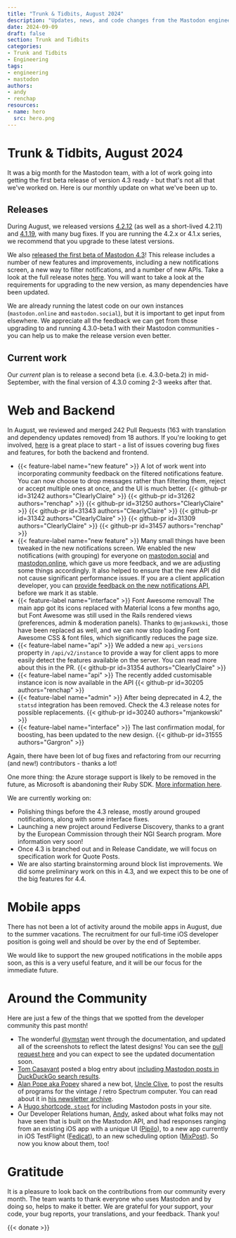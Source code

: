 ```yaml
---
title: "Trunk & Tidbits, August 2024"
description: "Updates, news, and code changes from the Mastodon engineering team, for August 2024. The 4.3 beta is here!"
date: 2024-09-09
draft: false
section: Trunk and Tidbits
categories:
- Trunk and Tidbits
- Engineering
tags:
- engineering
- mastodon
authors:
- andy
- renchap
resources:
- name: hero
  src: hero.png
---
```


# Trunk & Tidbits, August 2024

It was a big month for the Mastodon team, with a lot of work going into getting the first beta release of version 4.3 ready - but that's not all that we've worked on. Here is our monthly update on what we've been up to.

## Releases

During August, we released versions [4.2.12](https://github.com/mastodon/mastodon/releases/tag/v4.2.12) (as well as a short-lived 4.2.11) and [4.1.19](https://github.com/mastodon/mastodon/releases/tag/v4.1.19), with many bug fixes. If you are running the 4.2.x or 4.1.x series, we recommend that you upgrade to these latest versions.

We also [released the first beta of Mastodon 4.3](https://mastodon.social/@MastodonEngineering/113012338363435978)! This release includes a number of new features and improvements, including a new notifications screen, a new way to filter notifications, and a number of new APIs. Take a look at the full release notes [here](https://github.com/mastodon/mastodon/releases/tag/v4.3.0-beta.1). You will want to take a look at the requirements for upgrading to the new version, as many dependencies have been updated.

We are already running the latest code on our own instances (`mastodon.online` and `mastodon.social`), but it is important to get input from elsewhere. We appreciate all the feedback we can get from those upgrading to and running 4.3.0-beta.1 with their Mastodon communities - you can help us to make the release version even better.

## Current work

Our *current* plan is to release a second beta (i.e. 4.3.0-beta.2) in mid-September, with the final version of 4.3.0 coming 2-3 weeks after that.

# Web and Backend

In August, we reviewed and merged 242 Pull Requests (163 with translation and dependency updates removed) from 18 authors. If you're looking to get involved, [here](https://github.com/mastodon/mastodon/issues/30167) is a great place to start - a list of issues covering bug fixes and features, for both the backend and frontend.

<div class="features-list">

- {{< feature-label name="new feature" >}} A lot of work went into incorporating community feedback on the filtered notifications feature. You can now choose to drop messages rather than filtering them, reject or accept multiple ones at once, and the UI is much better. {{< github-pr id=31242 authors="ClearlyClaire" >}} {{< github-pr id=31262 authors="renchap" >}} {{< github-pr id=31250 authors="ClearlyClaire" >}} {{< github-pr id=31343 authors="ClearlyClaire" >}} {{< github-pr id=31342 authors="ClearlyClaire" >}} {{< github-pr id=31309 authors="ClearlyClaire" >}} {{< github-pr id=31457 authors="renchap" >}}
- {{< feature-label name="new feature" >}} Many small things have been tweaked in the new notifications screen. We enabled the new notifications (with grouping) for everyone on [mastodon.social](http://mastodon.social) and [mastodon.online](http://mastodon.online), which gave us more feedback, and we are adjusting some things accordingly. It also helped to ensure that the new API did not cause significant performance issues. If you are a client application developer, you can [provide feedback on the new notifications API](https://github.com/mastodon/mastodon/discussions/31618), before we mark it as stable.
- {{< feature-label name="interface" >}} Font Awesome removal! The main app got its icons replaced with Material Icons a few months ago, but Font Awesome was still used in the Rails rendered views (preferences, admin & moderation panels). Thanks to `@mjankowski`, those have been replaced as well, and we can now stop loading Font Awesome CSS & font files, which significantly reduces the page size.
- {{< feature-label name="api" >}} We added a new `api_versions` property in `/api/v2/instance` to provide a way for client apps to more easily detect the features available on the server. You can read more about this in the PR. {{< github-pr id=31354 authors="ClearlyClaire" >}}
- {{< feature-label name="api" >}} The recently added customisable instance icon is now available in the API {{< github-pr id=30205 authors="renchap" >}}
- {{< feature-label name="admin" >}} After being deprecated in 4.2, the `statsd` integration has been removed. Check the 4.3 release notes for possible replacements. {{< github-pr id=30240 authors="mjankowski" >}}
- {{< feature-label name="interface" >}}  The last confirmation modal, for boosting, has been updated to the new design. {{< github-pr id=31555 authors="Gargron" >}}

</div>

Again, there have been lot of bug fixes and refactoring from our recurring (and new!) contributors - thanks a lot!

One more thing: the Azure storage support is likely to be removed in the future, as Microsoft is abandoning their Ruby SDK. [More information here](https://github.com/mastodon/mastodon/discussions/31617).

We are currently working on:

- Polishing things before the 4.3 release, mostly around grouped notifications, along with some interface fixes.
- Launching a new project around Fediverse Discovery, thanks to a grant by the European Commission through their NGI Search program. More information very soon!
- Once 4.3 is branched out and in Release Candidate, we will focus on specification work for Quote Posts.
- We are also starting brainstorming around block list improvements. We did some preliminary work on this in 4.3, and we expect this to be one of the big features for 4.4.

# Mobile apps

There has not been a lot of activity around the mobile apps in August, due to the summer vacations. The recruitment for our full-time iOS developer position is going well and should be over by the end of September.

We would like to support the new grouped notifications in the mobile apps soon, as this is a very useful feature, and it will be our focus for the immediate future.

# Around the Community

Here are just a few of the things that we spotted from the developer community this past month!

- The wonderful [@vmstan](https://vmst.io/@vmstan) went through the documentation, and updated all of the screenshots to reflect the latest designs! You can see the [pull request here](https://github.com/mastodon/documentation/pull/1520) and you can expect to see the updated documentation soon.
- [Tom Casavant](https://tomkahe.com/@tom/) posted a blog entry about [including Mastodon posts in DuckDuckGo search results](https://tomcasavant.com/duckducksocial/).
- [Alan Pope aka Popey](https://mastodon.social/@popey) shared a new bot, [Uncle Clive](https://botsin.space/@UncleClive), to post the results of programs for the vintage / retro Spectrum computer. You can read about it in [his newsletter archive](https://newsletter.popey.com/archive/2024-08-23).
- A [Hugo shortcode, `stoot`](https://mandarismoore.com/2024/08/16/introducing-stoot-for.html) for including Mastodon posts in your site.
- Our Developer Relations human, [Andy](https://macaw.social/@andypiper), asked about what folks may not have seen that is built on the Mastodon API, and had responses ranging from an existing iOS app with a unique UI ([Pipilo](https://pipilo.thanel.me/)), to a new app currently in iOS TestFlight ([Fedicat](https://fedicat.com/)), to an new scheduling option ([MixPost](https://mixpost.app/releases/pro#v2.3.0)). So now you know about them, too!

# Gratitude

It is a pleasure to look back on the contributions from our community every month. The team wants to thank everyone who uses Mastodon and by doing so, helps to make it better. We are grateful for your support, your code, your bug reports, your translations, and your feedback. Thank you!

{{< donate >}}
